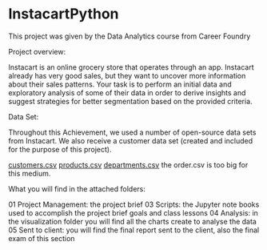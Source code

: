 # InstacartPython

This project was given by the Data Analytics course from Career Foundry

Project overview:

Instacart is an online grocery store that operates through an app. Instacart already has very good sales, but they want to uncover more information about their sales patterns. Your task is to perform an initial data and exploratory analysis of some of their data in order to derive insights and suggest strategies for better segmentation based on the provided criteria.

Data Set:

Throughout this Achievement, we used a number of open-source data sets from Instacart. We also receive a customer data set (created and included for the purpose of this project).

[customers.csv](https://github.com/Alexal09/InstacartPython/files/9794795/customers.csv)
[products.csv](https://github.com/Alexal09/InstacartPython/files/9794800/products.csv)
[departments.csv](https://github.com/Alexal09/InstacartPython/files/9794802/departments.csv)
the order.csv is too big for this medium.

What you will find in the attached folders:

01 Project Management: the project brief
03 Scripts: the Jupyter note books used to accomplish the project brief goals and class lessons
04 Analysis: in the visualization folder you will find all the charts create to analyse the data
05 Sent to client: you will find the final report sent to the client, also the final exam of this section
